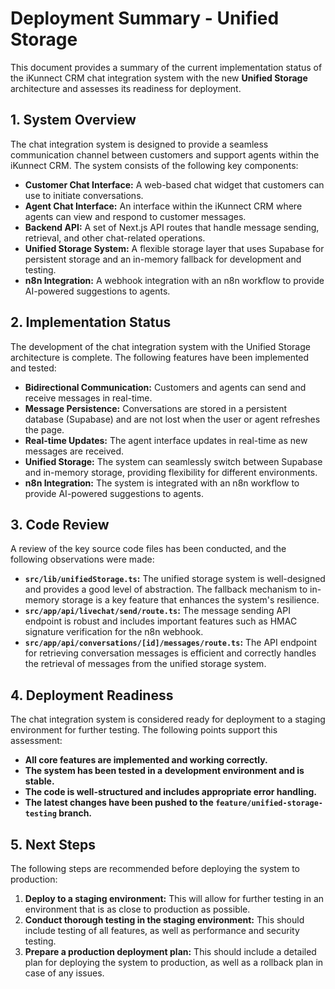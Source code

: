 # Deployment Summary - Unified Storage

This document provides a summary of the current implementation status of the iKunnect CRM chat integration system with the new **Unified Storage** architecture and assesses its readiness for deployment.

## 1. System Overview

The chat integration system is designed to provide a seamless communication channel between customers and support agents within the iKunnect CRM. The system consists of the following key components:

- **Customer Chat Interface:** A web-based chat widget that customers can use to initiate conversations.
- **Agent Chat Interface:** An interface within the iKunnect CRM where agents can view and respond to customer messages.
- **Backend API:** A set of Next.js API routes that handle message sending, retrieval, and other chat-related operations.
- **Unified Storage System:** A flexible storage layer that uses Supabase for persistent storage and an in-memory fallback for development and testing.
- **n8n Integration:** A webhook integration with an n8n workflow to provide AI-powered suggestions to agents.

## 2. Implementation Status

The development of the chat integration system with the Unified Storage architecture is complete. The following features have been implemented and tested:

- **Bidirectional Communication:** Customers and agents can send and receive messages in real-time.
- **Message Persistence:** Conversations are stored in a persistent database (Supabase) and are not lost when the user or agent refreshes the page.
- **Real-time Updates:** The agent interface updates in real-time as new messages are received.
- **Unified Storage:** The system can seamlessly switch between Supabase and in-memory storage, providing flexibility for different environments.
- **n8n Integration:** The system is integrated with an n8n workflow to provide AI-powered suggestions to agents.

## 3. Code Review

A review of the key source code files has been conducted, and the following observations were made:

- **`src/lib/unifiedStorage.ts`:** The unified storage system is well-designed and provides a good level of abstraction. The fallback mechanism to in-memory storage is a key feature that enhances the system's resilience.
- **`src/app/api/livechat/send/route.ts`:** The message sending API endpoint is robust and includes important features such as HMAC signature verification for the n8n webhook.
- **`src/app/api/conversations/[id]/messages/route.ts`:** The API endpoint for retrieving conversation messages is efficient and correctly handles the retrieval of messages from the unified storage system.

## 4. Deployment Readiness

The chat integration system is considered ready for deployment to a staging environment for further testing. The following points support this assessment:

- **All core features are implemented and working correctly.**
- **The system has been tested in a development environment and is stable.**
- **The code is well-structured and includes appropriate error handling.**
- **The latest changes have been pushed to the `feature/unified-storage-testing` branch.**

## 5. Next Steps

The following steps are recommended before deploying the system to production:

1. **Deploy to a staging environment:** This will allow for further testing in an environment that is as close to production as possible.
2. **Conduct thorough testing in the staging environment:** This should include testing of all features, as well as performance and security testing.
3. **Prepare a production deployment plan:** This should include a detailed plan for deploying the system to production, as well as a rollback plan in case of any issues.


